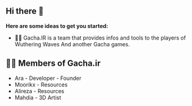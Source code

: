 ## Hi there 👋

**Here are some ideas to get you started:**

* 🙋‍♀️ Gacha.IR is a team that provides infos and tools to the players of Wuthering Waves And another Gacha games.

## 👩‍💻 Members of Gacha.ir

* Ara - Developer - Founder
* Moorikx - Resources
* Alireza - Resources
* Mahdia  - 3D Artist
